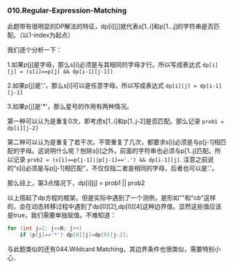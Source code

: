 ### 010.Regular-Expression-Matching

此题带有很明显的DP解法的特征，dp[i][j]就代表s[1..i]和p[1...j]的字符串是否匹配。（以1-index为起点）

我们逐个分析一下：

1.如果p[j]是字母，那么s[i]必须是与其相同的字母才行。所以写成表达式 ```dp[i][j] = (s[i]==p[j] && dp[i-1][j-1])```

2.如果p[j]是'.'，那么s[i]可以是任意字母。所以写成表达式 ```dp[i][j] = dp[i-1][j-1]```

3.如果p[j]是'*'，那么星号的作用有两种情况。

第一种可以认为是重复0次，即考虑s[1..i]和p[1..j-2]是否匹配。那么记录 ```prob1 = dp[i][j-2]```

第二种可以认为是重复了若干次。不管重复了几次，都要求s[i]必须是与p[j-1]相匹配的字母。这说明什么呢？刨除s[i]之外，前面的字符串也必须与p[1..j]匹配。所以记录 ```prob2 = (s[i]==p[j-1]||p[j-1]=='.') && dp[i-1][j]```. 注意之前说的“s[i]必须是与p[j-1]相匹配”，不仅仅指二者是相同的字母，后者也可以是'.'。

那么综上，第3点情况下，dp[i][j] = prob1 || prob2

以上搭起了dp方程的框架。但是实际中遇到了一个测例，是形如""和"c*b*"这样的，会在动态转移过程中遇到了dp[0][2],dp[0][4]这种边界值。显然这些值应该是true，我们需要单独赋值。不难知道：
```cpp
for (int j=2; j<=N; j++)        
    if (p[j]=='*') dp[0][j]=dp[0][j-2];        
```
与此题类似的还有044.Wildcard Matching，其边界条件也很类似，需要特别小心．
